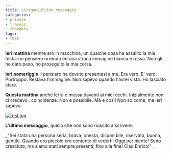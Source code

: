 ```yaml
---
title: L&rsquo;ultimo messaggio
categories:
- private
- travels
- thoughts
tags:
- test
---
```

**Ieri mattina** mentre ero in macchina, un qualche cosa ha assalito la mia testa: un pensiero orrendo ed una strana immagine bianca e rossa. Non gli ho dato peso, ho proseguito la mia corsa.

**Ieri pomeriggio** il pensiero ha dovuto presentasi a me. Era vero. E' vero. Purtroppo. Restava l'immagine. Non sapevo quando l'avrei vista. Ho lasciato stare.

**Questa mattina** anche lei si e messa davanti ai miei occhi. Inizialmente non ci credevo.. coincidenze. Non e possibile. Ma e così! Non so come, ma ieri sapevo.

[]({{site.url}}/images/rest.jpg "rest.jpg" )

[![rest.jpg]({{site.url}}/images/rest.jpg)]({{site.url}}/images/rest.jpg
"rest.jpg" )

**L'ultimo messaggio**, quello che non sono riuscito a scrivere:

_"Sei stata una persona seria, brava, onesta, disponibile, riservata, buona,
gentile. Quando ero piccolo ero contento di vederti. Oggi per niente! Sono
cresciuto, ma siamo stati sempre presenti, fino alla fine! Ciao Enrico!" _

